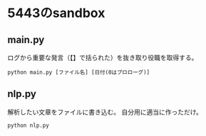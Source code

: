 # 5443のsandbox
## main.py
ログから重要な発言（【】で括られた）を抜き取り役職を取得する。
```
python main.py [ファイル名] [日付(0はプロローグ)]
```

## nlp.py
解析したい文章をファイルに書き込む。
自分用に適当に作っただけ。
```
python nlp.py
```
